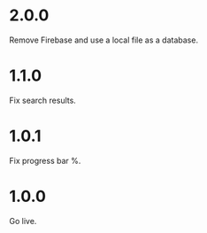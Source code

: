 # 2.0.0

Remove Firebase and use a local file as a database.

# 1.1.0

Fix search results.

# 1.0.1

Fix progress bar %.

# 1.0.0

Go live.